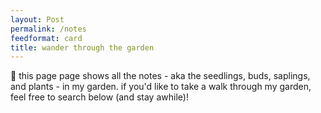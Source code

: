 ```yaml
---
layout: Post
permalink: /notes
feedformat: card
title: wander through the garden
---
```


🌿 this page page shows all the notes - aka the seedlings, buds, saplings, and plants - in my garden. if you'd like to take a walk through my garden, feel free to search below (and stay awhile)!
